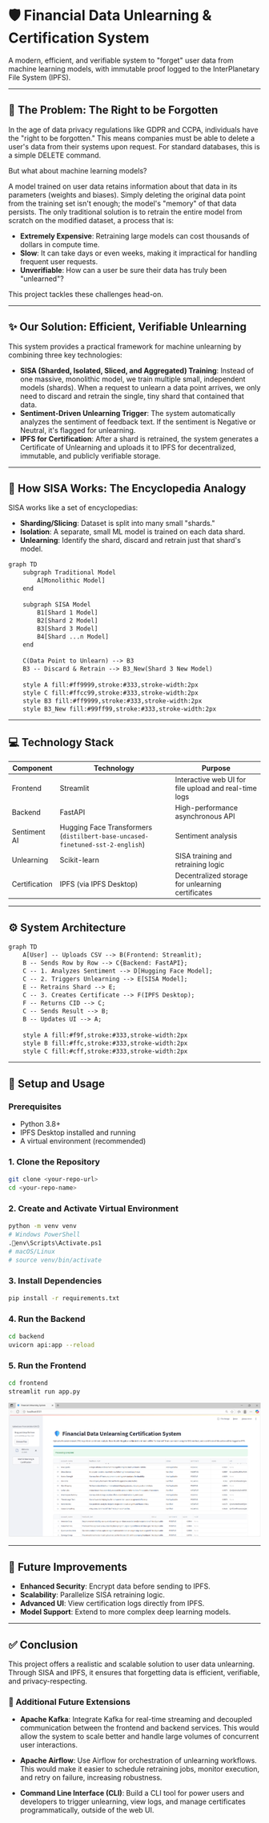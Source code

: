 
# 🛡️ Financial Data Unlearning & Certification System

A modern, efficient, and verifiable system to "forget" user data from machine learning models, with immutable proof logged to the InterPlanetary File System (IPFS).

---

## 📜 The Problem: The Right to be Forgotten

In the age of data privacy regulations like GDPR and CCPA, individuals have the "right to be forgotten." This means companies must be able to delete a user's data from their systems upon request. For standard databases, this is a simple DELETE command.

But what about machine learning models?

A model trained on user data retains information about that data in its parameters (weights and biases). Simply deleting the original data point from the training set isn't enough; the model's "memory" of that data persists. The only traditional solution is to retrain the entire model from scratch on the modified dataset, a process that is:

- **Extremely Expensive**: Retraining large models can cost thousands of dollars in compute time.
- **Slow**: It can take days or even weeks, making it impractical for handling frequent user requests.
- **Unverifiable**: How can a user be sure their data has truly been "unlearned"?

This project tackles these challenges head-on.

---

## ✨ Our Solution: Efficient, Verifiable Unlearning

This system provides a practical framework for machine unlearning by combining three key technologies:

- **SISA (Sharded, Isolated, Sliced, and Aggregated) Training**: Instead of one massive, monolithic model, we train multiple small, independent models (shards). When a request to unlearn a data point arrives, we only need to discard and retrain the single, tiny shard that contained that data.
- **Sentiment-Driven Unlearning Trigger**: The system automatically analyzes the sentiment of feedback text. If the sentiment is Negative or Neutral, it's flagged for unlearning.
- **IPFS for Certification**: After a shard is retrained, the system generates a Certificate of Unlearning and uploads it to IPFS for decentralized, immutable, and publicly verifiable storage.

---

## 🧠 How SISA Works: The Encyclopedia Analogy

SISA works like a set of encyclopedias:

- **Sharding/Slicing**: Dataset is split into many small "shards."
- **Isolation**: A separate, small ML model is trained on each data shard.
- **Unlearning**: Identify the shard, discard and retrain just that shard's model.

```mermaid
graph TD
    subgraph Traditional Model
        A[Monolithic Model]
    end

    subgraph SISA Model
        B1[Shard 1 Model]
        B2[Shard 2 Model]
        B3[Shard 3 Model]
        B4[Shard ...n Model]
    end

    C(Data Point to Unlearn) --> B3
    B3 -- Discard & Retrain --> B3_New(Shard 3 New Model)

    style A fill:#ff9999,stroke:#333,stroke-width:2px
    style C fill:#ffcc99,stroke:#333,stroke-width:2px
    style B3 fill:#ff9999,stroke:#333,stroke-width:2px
    style B3_New fill:#99ff99,stroke:#333,stroke-width:2px
```

---

## 💻 Technology Stack

| Component   | Technology                                                 | Purpose                                                |
|------------|------------------------------------------------------------|--------------------------------------------------------|
| Frontend   | Streamlit                                                  | Interactive web UI for file upload and real-time logs |
| Backend    | FastAPI                                                    | High-performance asynchronous API                      |
| Sentiment AI | Hugging Face Transformers (`distilbert-base-uncased-finetuned-sst-2-english`) | Sentiment analysis                                    |
| Unlearning | Scikit-learn                                               | SISA training and retraining logic                     |
| Certification | IPFS (via IPFS Desktop)                                 | Decentralized storage for unlearning certificates      |

---

## ⚙️ System Architecture

```mermaid
graph TD
    A[User] -- Uploads CSV --> B(Frontend: Streamlit);
    B -- Sends Row by Row --> C{Backend: FastAPI};
    C -- 1. Analyzes Sentiment --> D[Hugging Face Model];
    C -- 2. Triggers Unlearning --> E[SISA Model];
    E -- Retrains Shard --> E;
    C -- 3. Creates Certificate --> F(IPFS Desktop);
    F -- Returns CID --> C;
    C -- Sends Result --> B;
    B -- Updates UI --> A;

    style A fill:#f9f,stroke:#333,stroke-width:2px
    style B fill:#ffc,stroke:#333,stroke-width:2px
    style C fill:#cff,stroke:#333,stroke-width:2px
```

---

## 🚀 Setup and Usage

### Prerequisites

- Python 3.8+
- IPFS Desktop installed and running
- A virtual environment (recommended)

### 1. Clone the Repository

```bash
git clone <your-repo-url>
cd <your-repo-name>
```

### 2. Create and Activate Virtual Environment

```bash
python -m venv venv
# Windows PowerShell
.env\Scripts\Activate.ps1
# macOS/Linux
# source venv/bin/activate
```

### 3. Install Dependencies

```bash
pip install -r requirements.txt
```

### 4. Run the Backend

```bash
cd backend
uvicorn api:app --reload
```

### 5. Run the Frontend

```bash
cd frontend
streamlit run app.py
```
![Streamlit Dashboard](./screenshots/dashboard.png)

---

## 🔮 Future Improvements

- **Enhanced Security**: Encrypt data before sending to IPFS.
- **Scalability**: Parallelize SISA retraining logic.
- **Advanced UI**: View certification logs directly from IPFS.
- **Model Support**: Extend to more complex deep learning models.

---

## ✅ Conclusion

This project offers a realistic and scalable solution to user data unlearning. Through SISA and IPFS, it ensures that forgetting data is efficient, verifiable, and privacy-respecting.


### 🧩 Additional Future Extensions

- **Apache Kafka**: Integrate Kafka for real-time streaming and decoupled communication between the frontend and backend services. This would allow the system to scale better and handle large volumes of concurrent user interactions.

- **Apache Airflow**: Use Airflow for orchestration of unlearning workflows. This would make it easier to schedule retraining jobs, monitor execution, and retry on failure, increasing robustness.

- **Command Line Interface (CLI)**: Build a CLI tool for power users and developers to trigger unlearning, view logs, and manage certificates programmatically, outside of the web UI.
